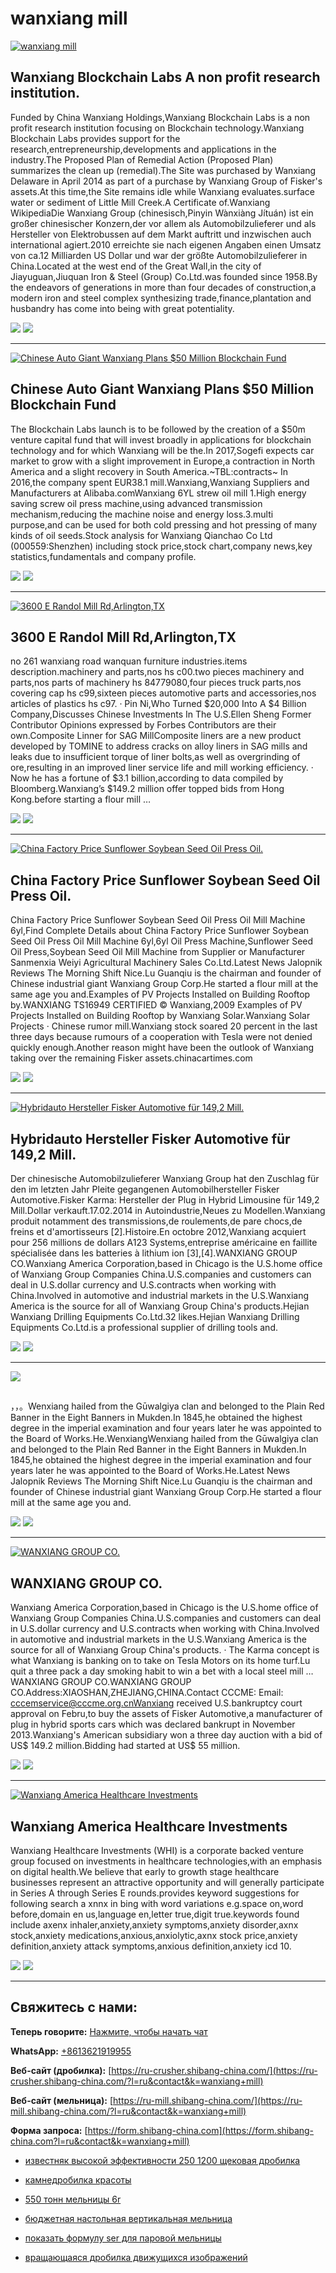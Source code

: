 # wanxiang mill

<a href="https://swt.shibang-china.com/?l=ru&img&k=wanxiang+mill" target="_blank">![wanxiang mill](http://static.shibang-china.com/all-800x300/960.jpg)</a>

## Wanxiang Blockchain Labs A non profit research institution.
Funded by China Wanxiang Holdings,Wanxiang Blockchain Labs is a non profit research institution focusing on Blockchain technology.Wanxiang Blockchain Labs provides support for the research,entrepreneurship,developments and applications in the industry.The Proposed Plan of Remedial Action (Proposed Plan) summarizes the clean up (remedial).The Site was purchased by Wanxiang Delaware in April 2014 as part of a purchase by Wanxiang Group of Fisker's assets.At this time,the Site remains idle while Wanxiang evaluates.surface water or sediment of Little Mill Creek.A Certificate of.Wanxiang WikipediaDie Wanxiang Group (chinesisch,Pinyin W&#224;nxi&#224;ng J&#237;tu&#225;n) ist ein gro&#223;er chinesischer Konzern,der vor allem als Automobilzulieferer und als Hersteller von Elektrobussen auf dem Markt auftritt und inzwischen auch international agiert.2010 erreichte sie nach eigenen Angaben einen Umsatz von ca.12 Milliarden US Dollar und war der gr&#246;&#223;te Automobilzulieferer in China.Located at the west end of the Great Wall,in the city of Jiayuguan,Jiuquan Iron &amp; Steel (Group) Co.Ltd.was founded since 1958.By the endeavors of generations in more than four decades of construction,a modern iron and steel complex synthesizing trade,finance,plantation and husbandry has come into being with great potentiality.


<a href="https://whatsapp.shibangsoft.com/WhatsApp.php" target="_blank" title="WhatsApp">![](http://static.shibang-china.com/icon/whatsapp.png)</a> <a href="https://swt.shibang-china.com/?l=ru&icon&k=wanxiang+mill" target="_blank">![](http://static.shibang-china.com/icon/chat-ru.png)</a>

---

<a href="https://swt.shibang-china.com/?l=ru&img&k=wanxiang+mill" target="_blank">![Chinese Auto Giant Wanxiang Plans $50 Million Blockchain Fund](http://static.shibang-china.com/all-800x300/404.jpg)</a>

## Chinese Auto Giant Wanxiang Plans $50 Million Blockchain Fund
The Blockchain Labs launch is to be followed by the creation of a $50m venture capital fund that will invest broadly in applications for blockchain technology and for which Wanxiang will be the.In 2017,Sogefi expects car market to grow with a slight improvement in Europe,a contraction in North America and a slight recovery in South America.~TBL:contracts~ In 2016,the company spent EUR38.1 mill.Wanxiang,Wanxiang Suppliers and Manufacturers at Alibaba.comWanxiang 6YL strew oil mill 1.High energy saving screw oil press machine,using advanced transmission mechanism,reducing the machine noise and energy loss.3.multi purpose,and can be used for both cold pressing and hot pressing of many kinds of oil seeds.Stock analysis for Wanxiang Qianchao Co Ltd (000559:Shenzhen) including stock price,stock chart,company news,key statistics,fundamentals and company profile.


<a href="https://whatsapp.shibangsoft.com/WhatsApp.php" target="_blank" title="WhatsApp">![](http://static.shibang-china.com/icon/whatsapp.png)</a> <a href="https://swt.shibang-china.com/?l=ru&icon&k=wanxiang+mill" target="_blank">![](http://static.shibang-china.com/icon/chat-ru.png)</a>

---

<a href="https://swt.shibang-china.com/?l=ru&img&k=wanxiang+mill" target="_blank">![3600 E Randol Mill Rd,Arlington,TX](http://static.shibang-china.com/all-800x300/506.jpg)</a>

## 3600 E Randol Mill Rd,Arlington,TX
no 261 wanxiang road wanquan furniture industries.items description.machinery and parts,nos hs c00.two pieces machinery and parts,nos parts of machinery hs 84779080,four pieces truck parts,nos covering cap hs c99,sixteen pieces automotive parts and accessories,nos articles of plastics hs c97.&nbsp;&#0183;&#32;Pin Ni,Who Turned $20,000 Into A $4 Billion Company,Discusses Chinese Investments In The U.S.Ellen Sheng Former Contributor Opinions expressed by Forbes Contributors are their own.Composite Linner for SAG MillComposite liners are a new product developed by TOMINE to address cracks on alloy liners in SAG mills and leaks due to insufficient torque of liner bolts,as well as overgrinding of ore,resulting in an improved liner service life and mill working efficiency.&nbsp;&#0183;&#32;Now he has a fortune of $3.1 billion,according to data compiled by Bloomberg.Wanxiang’s $149.2 million offer topped bids from Hong Kong.before starting a flour mill …


<a href="https://whatsapp.shibangsoft.com/WhatsApp.php" target="_blank" title="WhatsApp">![](http://static.shibang-china.com/icon/whatsapp.png)</a> <a href="https://swt.shibang-china.com/?l=ru&icon&k=wanxiang+mill" target="_blank">![](http://static.shibang-china.com/icon/chat-ru.png)</a>

---

<a href="https://swt.shibang-china.com/?l=ru&img&k=wanxiang+mill" target="_blank">![China Factory Price Sunflower Soybean Seed Oil Press Oil.](http://static.shibang-china.com/all-800x300/462.jpg)</a>

## China Factory Price Sunflower Soybean Seed Oil Press Oil.
China Factory Price Sunflower Soybean Seed Oil Press Oil Mill Machine 6yl,Find Complete Details about China Factory Price Sunflower Soybean Seed Oil Press Oil Mill Machine 6yl,6yl Oil Press Machine,Sunflower Seed Oil Press,Soybean Seed Oil Mill Machine from Supplier or Manufacturer Sanmenxia Weiyi Agricultural Machinery Sales Co.Ltd.Latest News Jalopnik Reviews The Morning Shift Nice.Lu Guanqiu is the chairman and founder of Chinese industrial giant Wanxiang Group Corp.He started a flour mill at the same age you and.Examples of PV Projects Installed on Building Rooftop by.WANXIANG TS16949 CERTIFIED &#169; Wanxiang,2009 Examples of PV Projects Installed on Building Rooftop by Wanxiang Solar.Wanxiang Solar Projects&nbsp;&#0183;&#32;Chinese rumor mill.Wanxiang stock soared 20 percent in the last three days because rumours of a cooperation with Tesla were not denied quickly enough.Another reason might have been the outlook of Wanxiang taking over the remaining Fisker assets.chinacartimes.com


<a href="https://whatsapp.shibangsoft.com/WhatsApp.php" target="_blank" title="WhatsApp">![](http://static.shibang-china.com/icon/whatsapp.png)</a> <a href="https://swt.shibang-china.com/?l=ru&icon&k=wanxiang+mill" target="_blank">![](http://static.shibang-china.com/icon/chat-ru.png)</a>

---

<a href="https://swt.shibang-china.com/?l=ru&img&k=wanxiang+mill" target="_blank">![Hybridauto Hersteller Fisker Automotive f&#252;r 149,2 Mill.](http://static.shibang-china.com/all-800x300/495.jpg)</a>

## Hybridauto Hersteller Fisker Automotive f&#252;r 149,2 Mill.
Der chinesische Automobilzulieferer Wanxiang Group hat den Zuschlag f&#252;r den im letzten Jahr Pleite gegangenen Automobilhersteller Fisker Automotive.Fisker Karma: Hersteller der Plug in Hybrid Limousine f&#252;r 149,2 Mill.Dollar verkauft.17.02.2014 in Autoindustrie,Neues zu Modellen.Wanxiang produit notamment des transmissions,de roulements,de pare chocs,de freins et d'amortisseurs [2].Histoire.En octobre 2012,Wanxiang acquiert pour 256 millions de dollars A123 Systems,entreprise am&#233;ricaine en faillite sp&#233;cialis&#233;e dans les batteries &#224; lithium ion [3],[4].WANXIANG GROUP CO.Wanxiang America Corporation,based in Chicago is the U.S.home office of Wanxiang Group Companies China.U.S.companies and customers can deal in U.S.dollar currency and U.S.contracts when working with China.Involved in automotive and industrial markets in the U.S.Wanxiang America is the source for all of Wanxiang Group China's products.Hejian Wanxiang Drilling Equipments Co.Ltd.32 likes.Hejian Wanxiang Drilling Equipments Co.Ltd.is a professional supplier of drilling tools and.


<a href="https://whatsapp.shibangsoft.com/WhatsApp.php" target="_blank" title="WhatsApp">![](http://static.shibang-china.com/icon/whatsapp.png)</a> <a href="https://swt.shibang-china.com/?l=ru&icon&k=wanxiang+mill" target="_blank">![](http://static.shibang-china.com/icon/chat-ru.png)</a>

---

<a href="https://swt.shibang-china.com/?l=ru&img&k=wanxiang+mill" target="_blank">![](http://static.shibang-china.com/all-800x300/1145.jpg)</a>

## 
，，。Wenxiang hailed from the Gūwalgiya clan and belonged to the Plain Red Banner in the Eight Banners in Mukden.In 1845,he obtained the highest degree in the imperial examination and four years later he was appointed to the Board of Works.He.WenxiangWenxiang hailed from the Gūwalgiya clan and belonged to the Plain Red Banner in the Eight Banners in Mukden.In 1845,he obtained the highest degree in the imperial examination and four years later he was appointed to the Board of Works.He.Latest News Jalopnik Reviews The Morning Shift Nice.Lu Guanqiu is the chairman and founder of Chinese industrial giant Wanxiang Group Corp.He started a flour mill at the same age you and.


<a href="https://whatsapp.shibangsoft.com/WhatsApp.php" target="_blank" title="WhatsApp">![](http://static.shibang-china.com/icon/whatsapp.png)</a> <a href="https://swt.shibang-china.com/?l=ru&icon&k=wanxiang+mill" target="_blank">![](http://static.shibang-china.com/icon/chat-ru.png)</a>

---

<a href="https://swt.shibang-china.com/?l=ru&img&k=wanxiang+mill" target="_blank">![WANXIANG GROUP CO.](http://static.shibang-china.com/all-800x300/1198.jpg)</a>

## WANXIANG GROUP CO.
Wanxiang America Corporation,based in Chicago is the U.S.home office of Wanxiang Group Companies China.U.S.companies and customers can deal in U.S.dollar currency and U.S.contracts when working with China.Involved in automotive and industrial markets in the U.S.Wanxiang America is the source for all of Wanxiang Group China's products.&nbsp;&#0183;&#32;The Karma concept is what Wanxiang is banking on to take on Tesla Motors on its home turf.Lu quit a three pack a day smoking habit to win a bet with a local steel mill …WANXIANG GROUP CO.WANXIANG GROUP CO.Address:XIAOSHAN,ZHEJIANG,CHINA.Contact CCCME: Email: cccemservice@cccme.org.cnWanxiang received U.S.bankruptcy court approval on Febru,to buy the assets of Fisker Automotive,a manufacturer of plug in hybrid sports cars which was declared bankrupt in November 2013.Wanxiang's American subsidiary won a three day auction with a bid of US$ 149.2 million.Bidding had started at US$ 55 million.


<a href="https://whatsapp.shibangsoft.com/WhatsApp.php" target="_blank" title="WhatsApp">![](http://static.shibang-china.com/icon/whatsapp.png)</a> <a href="https://swt.shibang-china.com/?l=ru&icon&k=wanxiang+mill" target="_blank">![](http://static.shibang-china.com/icon/chat-ru.png)</a>

---

<a href="https://swt.shibang-china.com/?l=ru&img&k=wanxiang+mill" target="_blank">![Wanxiang America Healthcare Investments](http://static.shibang-china.com/all-800x300/425.jpg)</a>

## Wanxiang America Healthcare Investments
Wanxiang Healthcare Investments (WHI) is a corporate backed venture group focused on investments in healthcare technologies,with an emphasis on digital health.We believe that early to growth stage healthcare businesses represent an attractive opportunity and will generally participate in Series A through Series E rounds.provides keyword suggestions for following search a xnnx in bing with word variations e.g.space on,word before,domain en us,language en,letter true,digit true.keywords found include axenx inhaler,anxiety,anxiety symptoms,anxiety disorder,axnx stock,anxiety medications,anxious,anxiolytic,axnx stock price,anxiety definition,anxiety attack symptoms,anxious definition,anxiety icd 10.

<a href="https://whatsapp.shibangsoft.com/WhatsApp.php" target="_blank" title="WhatsApp">![](http://static.shibang-china.com/icon/whatsapp.png)</a> <a href="https://swt.shibang-china.com/?l=ru&icon&k=wanxiang+mill" target="_blank">![](http://static.shibang-china.com/icon/chat-ru.png)</a>

---
## Свяжитесь с нами:

**Теперь говорите:** [Нажмите, чтобы начать чат](https://swt.shibang-china.com?l=ru&contact&k=wanxiang+mill)

**WhatsApp:**  [+8613621919955](https://whatsapp.shibangsoft.com/WhatsApp.php)

**Веб-сайт (дробилка):** [https://ru-crusher.shibang-china.com/](https://ru-crusher.shibang-china.com/?l=ru&contact&k=wanxiang+mill)

**Веб-сайт (мельница):** [https://ru-mill.shibang-china.com/](https://ru-mill.shibang-china.com/?l=ru&contact&k=wanxiang+mill)

**Форма запроса:** [https://form.shibang-china.com](https://form.shibang-china.com?l=ru&contact&k=wanxiang+mill)

* [известняк высокой эффективности 250  1200 щековая дробилка](../125/%D0%B8%D0%B7%D0%B2%D0%B5%D1%81%D1%82%D0%BD%D1%8F%D0%BA%20%D0%B2%D1%8B%D1%81%D0%BE%D0%BA%D0%BE%D0%B9%20%D1%8D%D1%84%D1%84%D0%B5%D0%BA%D1%82%D0%B8%D0%B2%D0%BD%D0%BE%D1%81%D1%82%D0%B8%20250%20%201200%20%D1%89%D0%B5%D0%BA%D0%BE%D0%B2%D0%B0%D1%8F%20%D0%B4%D1%80%D0%BE%D0%B1%D0%B8%D0%BB%D0%BA%D0%B0.md)

* [камнедробилка красоты](../121/%D0%BA%D0%B0%D0%BC%D0%BD%D0%B5%D0%B4%D1%80%D0%BE%D0%B1%D0%B8%D0%BB%D0%BA%D0%B0%20%D0%BA%D1%80%D0%B0%D1%81%D0%BE%D1%82%D1%8B.md)

* [550 тонн мельницы 6r](../121/550%20%D1%82%D0%BE%D0%BD%D0%BD%20%D0%BC%D0%B5%D0%BB%D1%8C%D0%BD%D0%B8%D1%86%D1%8B%206r.md)

* [бюджетная настольная вертикальная мельница](../124/%D0%B1%D1%8E%D0%B4%D0%B6%D0%B5%D1%82%D0%BD%D0%B0%D1%8F%20%D0%BD%D0%B0%D1%81%D1%82%D0%BE%D0%BB%D1%8C%D0%BD%D0%B0%D1%8F%20%D0%B2%D0%B5%D1%80%D1%82%D0%B8%D0%BA%D0%B0%D0%BB%D1%8C%D0%BD%D0%B0%D1%8F%20%D0%BC%D0%B5%D0%BB%D1%8C%D0%BD%D0%B8%D1%86%D0%B0.md)

* [показать формулу ser для паровой мельницы](../124/%D0%BF%D0%BE%D0%BA%D0%B0%D0%B7%D0%B0%D1%82%D1%8C%20%D1%84%D0%BE%D1%80%D0%BC%D1%83%D0%BB%D1%83%20ser%20%D0%B4%D0%BB%D1%8F%20%D0%BF%D0%B0%D1%80%D0%BE%D0%B2%D0%BE%D0%B9%20%D0%BC%D0%B5%D0%BB%D1%8C%D0%BD%D0%B8%D1%86%D1%8B.md)

* [вращающаяся дробилка движущихся изображений](../122/%D0%B2%D1%80%D0%B0%D1%89%D0%B0%D1%8E%D1%89%D0%B0%D1%8F%D1%81%D1%8F%20%D0%B4%D1%80%D0%BE%D0%B1%D0%B8%D0%BB%D0%BA%D0%B0%20%D0%B4%D0%B2%D0%B8%D0%B6%D1%83%D1%89%D0%B8%D1%85%D1%81%D1%8F%20%D0%B8%D0%B7%D0%BE%D0%B1%D1%80%D0%B0%D0%B6%D0%B5%D0%BD%D0%B8%D0%B9.md)